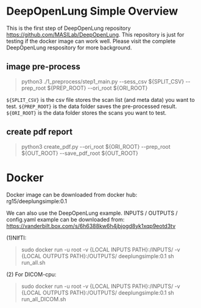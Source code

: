 # DeepOpenLung Simple Overview

This is the first step of DeepOpenLung repository https://github.com/MASILab/DeepOpenLung. This repository is just for testing if the docker image can work well. Please visit the complete DeepOpenLung respository for more background. 


## image pre-process

> python3 ./1_preprocess/step1_main.py --sess_csv ${SPLIT_CSV} --prep_root ${PREP_ROOT} --ori_root ${ORI_ROOT}

```${SPLIT_CSV}``` is the csv file stores the scan list (and meta data) you want to test. 
```${PREP_ROOT}``` is the data folder saves the pre-processed result.
```${ORI_ROOT}``` is the data folder stores the scans you want to test.

## create pdf report

>python3 create_pdf.py --ori_root ${ORI_ROOT} --prep_root ${OUT_ROOT} --save_pdf_root ${OUT_ROOT}



# Docker

Docker image can be downloaded from docker hub: rg15/deeplungsimple:0.1 

We can also use the DeepOpenLung example. INPUTS / OUTPUTS / config.yaml example can be downloaded from: 
https://vanderbilt.box.com/s/6h6388kw6h4jbjogd8yk1xqp9eotd3tv


(1)NIfTI: 
> sudo docker run -u root -v {LOCAL INPUTS PATH}:/INPUTS/ -v {LOCAL OUTPUTS PATH}:/OUTPUTS/ deeplungsimple:0.1 sh run_all.sh 


(2) For DICOM-cpu: 
> sudo docker run -u root -v {LOCAL INPUTS PATH}:/INPUTS/ -v {LOCAL OUTPUTS PATH}:/OUTPUTS/ deeplungsimple:0.1 sh run_all_DICOM.sh





